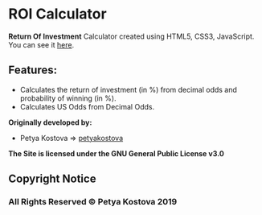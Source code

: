 # ROI Calculator

**Return Of Investment** Calculator created using HTML5, CSS3, JavaScript. You can see it [here](https://petyakostova.github.io/ROI-Calculator/).

## Features:
* Calculates the return of investment (in %) from decimal odds and probability of winning (in %).
* Calculates US Odds from Decimal Odds.

**Originally developed by:**
* Petya Kostova => [petyakostova](https://github.com/petyakostova)

**The Site is licensed under the GNU General Public License v3.0**

## Copyright Notice

### All Rights Reserved © Petya Kostova 2019